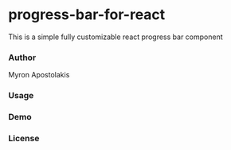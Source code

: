 # progress-bar-for-react

This is a simple fully customizable react progress bar component

### Author

Myron Apostolakis

### Usage

### Demo

### License
